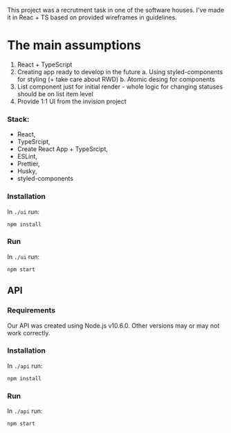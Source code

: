 This project was a recrutment task in one of the software houses. I've made it in Reac + TS based on provided wireframes in guidelines.

# The main assumptions 
1. React + TypeScript
2. Creating app ready to develop in the future
    a. Using styled-components for styling (+ take care about RWD)
    b. Atomic desing for components
3. List component just for initial render - whole logic for changing statuses should be on list item level
4. Provide 1:1 UI from the invision project

### Stack:
- React,
- TypeSrcipt, 
- Create React App + TypeSrcipt,
- ESLint,
- Prettier,
- Husky,
- styled-components

### Installation

In `./ui` run:

```shell
npm install
```

### Run

In `./ui` run:

```shell
npm start
```

## API

### Requirements

Our API was created using Node.js v10.6.0. Other versions may or may not work correctly.

### Installation

In `./api` run:

```shell
npm install
```

### Run

In `./api` run:

```shell
npm start
```
